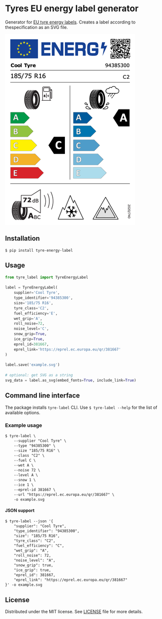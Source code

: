 # Tyres EU energy label generator

Generator for [EU tyre energy labels][1]. Creates a label according to thespecification as an SVG file.

[![Example label](example/example.png)](example/example.svg)

## Installation

```shell
$ pip install tyre-energy-label
```

## Usage

```python
from tyre_label import TyreEnergyLabel

label = TyreEnergyLabel(
    supplier='Cool Tyre',
    type_identifier='94385300',
    size='185/75 R16',
    tyre_class='C2',
    fuel_efficiency='E',
    wet_grip='A',
    roll_noise=72,
    noise_level='C',
    snow_grip=True,
    ice_grip=True,
    eprel_id=381667,
    eprel_link='https://eprel.ec.europa.eu/qr/381667'
)

label.save('example.svg')

# optional: get SVG as a string
svg_data = label.as_svg(embed_fonts=True, include_link=True)  
```

## Command line interface
The package installs `tyre-label` CLI. Use `$ tyre-label --help` for the list of available options.

### Example usage

```shell
$ tyre-label \
    --supplier "Cool Tyre" \
    --type "94385300" \
    --size "185/75 R16" \
    --class "C2" \
    --fuel C \
    --wet A \
    --noise 72 \
    --level A \
    --snow 1 \
    --ice 1 \
    --eprel-id 381667 \
    --url "https://eprel.ec.europa.eu/qr/381667" \
    -o example.svg
```

#### JSON support
```shell
$ tyre-label --json '{
    "supplier": "Cool Tyre",
    "type_identifier": "94385300",
    "size": "185/75 R16",
    "tyre_class": "C2",
    "fuel_efficiency": "C",
    "wet_grip": "A",
    "roll_noise": 72,
    "noise_level": "A",
    "snow_grip": true,
    "ice_grip": true,
    "eprel_id": 381667,
    "eprel_link": "https://eprel.ec.europa.eu/qr/381667"
}' -o example.svg
```

## License

Distributed under the MIT license. See [LICENSE](LICENSE) file for more details.


[1]: https://ec.europa.eu/info/energy-climate-change-environment/standards-tools-and-labels/products-labelling-rules-and-requirements/energy-label-and-ecodesign/energy-efficient-products/tyres_en
